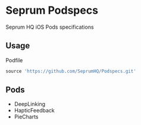 # Seprum Podspecs
Seprum HQ iOS Pods specifications

## Usage

Podfile
```ruby
source 'https://github.com/SeprumHQ/Podspecs.git'
```

## Pods
- DeepLinking
- HapticFeedback
- PieCharts
